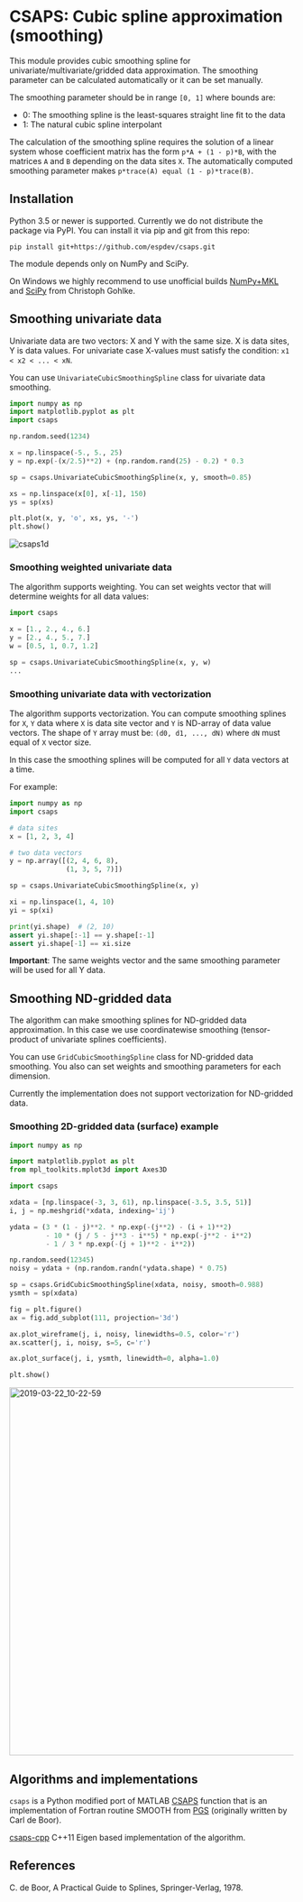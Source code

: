 # CSAPS: Cubic spline approximation (smoothing)

This module provides cubic smoothing spline for univariate/multivariate/gridded data approximation.
The smoothing parameter can be calculated automatically or it can be set manually. 

The smoothing parameter should be in range `[0, 1]` where bounds are:
* 0: The smoothing spline is the least-squares straight line fit to the data
* 1: The natural cubic spline interpolant

The calculation of the smoothing spline requires the solution of a linear system 
whose coefficient matrix has the form `p*A + (1 - p)*B`, with the matrices `A` and `B` 
depending on the data sites `X`. The automatically computed smoothing parameter makes 
`p*trace(A) equal (1 - p)*trace(B)`.

## Installation

Python 3.5 or newer is supported. Currently we do not distribute the package via PyPI. 
You can install it via pip and git from this repo:

```
pip install git+https://github.com/espdev/csaps.git
```

The module depends only on NumPy and SciPy.

On Windows we highly recommend to use unofficial builds [NumPy+MKL](https://www.lfd.uci.edu/~gohlke/pythonlibs/#numpy) 
and [SciPy](https://www.lfd.uci.edu/~gohlke/pythonlibs/#scipy) from Christoph Gohlke.

## Smoothing univariate data

Univariate data are two vectors: X and Y with the same size. X is data sites, Y is data values.
For univariate case X-values must satisfy the condition: `x1 < x2 < ... < xN`.

You can use `UnivariateCubicSmoothingSpline` class for uivariate data smoothing.

```python
import numpy as np
import matplotlib.pyplot as plt
import csaps

np.random.seed(1234)

x = np.linspace(-5., 5., 25)
y = np.exp(-(x/2.5)**2) + (np.random.rand(25) - 0.2) * 0.3

sp = csaps.UnivariateCubicSmoothingSpline(x, y, smooth=0.85)

xs = np.linspace(x[0], x[-1], 150)
ys = sp(xs)

plt.plot(x, y, 'o', xs, ys, '-')
plt.show()
```

![csaps1d](https://user-images.githubusercontent.com/1299189/27611703-f3093c14-5b9b-11e7-9f18-6d0c3cc7633a.png)

### Smoothing weighted univariate data

The algorithm supports weighting. You can set weights vector that will determine 
weights for all data values:

```python
import csaps

x = [1., 2., 4., 6.]
y = [2., 4., 5., 7.]
w = [0.5, 1, 0.7, 1.2]

sp = csaps.UnivariateCubicSmoothingSpline(x, y, w)
...
```

### Smoothing univariate data with vectorization

The algorithm supports vectorization. You can compute smoothing splines for 
`X`, `Y` data where `X` is data site vector and `Y` is ND-array of data value vectors. 
The shape of `Y` array must be: `(d0, d1, ..., dN)` where `dN` must equal of `X` vector size.

In this case the smoothing splines will be computed for all `Y` data vectors at a time.

For example:

```python
import numpy as np
import csaps

# data sites
x = [1, 2, 3, 4]

# two data vectors
y = np.array([(2, 4, 6, 8), 
              (1, 3, 5, 7)])

sp = csaps.UnivariateCubicSmoothingSpline(x, y)

xi = np.linspace(1, 4, 10)
yi = sp(xi)

print(yi.shape)  # (2, 10)
assert yi.shape[:-1] == y.shape[:-1]
assert yi.shape[-1] == xi.size
```

**Important**:
The same weights vector and the same smoothing parameter will be used for all Y data.

## Smoothing ND-gridded data

The algorithm can make smoothing splines for ND-gridded data approximation.
In this case we use coordinatewise smoothing (tensor-product of univariate splines coefficients).

You can use `GridCubicSmoothingSpline` class for ND-gridded data smoothing. 
You also can set weights and smoothing parameters for each dimension.

Currently the implementation does not support vectorization for ND-gridded data.

### Smoothing 2D-gridded data (surface) example

```python
import numpy as np

import matplotlib.pyplot as plt
from mpl_toolkits.mplot3d import Axes3D

import csaps

xdata = [np.linspace(-3, 3, 61), np.linspace(-3.5, 3.5, 51)]
i, j = np.meshgrid(*xdata, indexing='ij')

ydata = (3 * (1 - j)**2. * np.exp(-(j**2) - (i + 1)**2)
         - 10 * (j / 5 - j**3 - i**5) * np.exp(-j**2 - i**2)
         - 1 / 3 * np.exp(-(j + 1)**2 - i**2))

np.random.seed(12345)
noisy = ydata + (np.random.randn(*ydata.shape) * 0.75)

sp = csaps.GridCubicSmoothingSpline(xdata, noisy, smooth=0.988)
ysmth = sp(xdata)

fig = plt.figure()
ax = fig.add_subplot(111, projection='3d')

ax.plot_wireframe(j, i, noisy, linewidths=0.5, color='r')
ax.scatter(j, i, noisy, s=5, c='r')

ax.plot_surface(j, i, ysmth, linewidth=0, alpha=1.0)

plt.show()
```

<img width="653" alt="2019-03-22_10-22-59" src="https://user-images.githubusercontent.com/1299189/54817564-2ff30200-4c8f-11e9-8afd-9055efcd6ea0.png">

## Algorithms and implementations

`csaps` is a Python modified port of MATLAB [CSAPS](https://www.mathworks.com/help/curvefit/csaps.html) function that is an implementation of 
Fortran routine SMOOTH from [PGS](http://pages.cs.wisc.edu/~deboor/pgs/) (originally written by Carl de Boor).

[csaps-cpp](https://github.com/espdev/csaps-cpp) C++11 Eigen based implementation of the algorithm.

## References

C. de Boor, A Practical Guide to Splines, Springer-Verlag, 1978.
